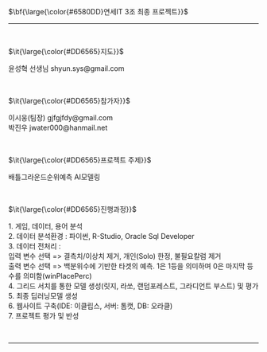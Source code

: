 <p>$\bf{\large{\color{#6580DD}연세IT 3조 최종 프로젝트}}$</p>

<hr/>
&nbsp; 
<p>$\it{\large{\color{#DD6565}지도}}$</p>
  윤성혁 선생님 shyun.sys@gmail.com<br>
  
  &nbsp; 
<p>$\it{\large{\color{#DD6565}참가자}}$</p>
  이시웅(팀장) gjfgjfdy@gmail.com<br>
  박진우 jwater000@hanmail.net<br>
  
  &nbsp; 
<p>$\it{\large{\color{#DD6565}프로젝트 주제}}$</p>
  배틀그라운드순위예측 AI모델링<br>
  
  &nbsp; 
  
<p>$\it{\large{\color{#DD6565}진행과정}}$</p>
  1. 게임, 데이터, 용어 분석<br>
  2. 데이터 분석환경 : 파이썬, R-Studio, Oracle Sql Developer<br>
  3. 데이터 전처리 : <br>
     입력 변수 선택 => 결측치/이상치 제거, 개인(Solo) 한정, 불필요칼럼 제거<br>
     출력 변수 선택 => 백분위수에 기반한 타겟의 예측. 1은 1등을 의미하며 0은 마지막 등수를 의미함(winPlacePerc)<br>
  4. 그리드 서치를 통한 모델 생성(릿지, 라쏘, 랜덤포레스트, 그라디언트 부스트) 및 평가<br>
  5. 최종 딥러닝모델 생성<br>
  6. 웹사이트 구축(IDE: 이클립스, 서버: 톰캣, DB: 오라클)<br>
  7. 프로젝트 평가 및 반성<br>
  
  &nbsp; 
  
  <hr/>
